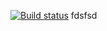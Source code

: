 [![Build status](https://ci.appveyor.com/api/projects/status/tftqflj8te3gqiwv?svg=true)](https://ci.appveyor.com/project/Pezu-git/try)
fdsfsd